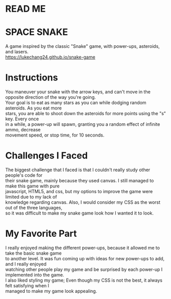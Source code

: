 # READ ME

# SPACE SNAKE
A game inspired by the classic "Snake" game, with power-ups, asteroids, and lasers.  
https://lukechang24.github.io/snake-game

# Instructions
You maneuver your snake with the arrow keys, and can't move in the opposite direction of the way you're going.  
Your goal is to eat as many stars as you can while dodging random asteroids. As you eat more  
stars, you are able to shoot down the asteroids for more points using the "s" key. Every once  
in a while, a power-up will spawn, granting you a random effect of infinite ammo, decrease  
movement speed, or stop time, for 10 seconds.

# Challenges I Faced
The biggest challenge that I faced is that I couldn't really study other people's code for  
their snake game, mainly because they used canvas. I still managed to make this game with pure  
javascript, HTML5, and css, but my options to improve the game were limited due to my lack of  
knowledge regarding canvas. Also, I would consider my CSS as the worst out of the three languages,  
so it was difficult to make my snake game look how I wanted it to look.

# My Favorite Part
I really enjoyed making the different power-ups, because it allowed me to take the basic snake game  
to another level. It was fun coming up with ideas for new power-ups to add, and I really enjoyed  
watching other people play my game and be surprised by each power-up I implemented into the game.  
I also liked styling my game; Even though my CSS is not the best, it always felt satisfying when I  
managed to make my game look appealing.
